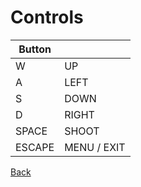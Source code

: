 # Controls

| Button |             |
| ------ | ----------- |
| W      | UP          |
| A      | LEFT        |
| S      | DOWN        |
| D      | RIGHT       |
| SPACE  | SHOOT       |
| ESCAPE | MENU / EXIT |

[Back](../../)
